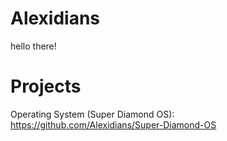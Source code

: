 # Alexidians

hello there!

# Projects

Operating System (Super Diamond OS): https://github.com/Alexidians/Super-Diamond-OS
